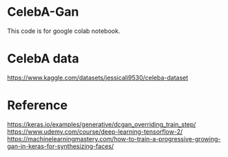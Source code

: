 # CelebA-Gan
This code is for google colab notebook.

# CelebA data
https://www.kaggle.com/datasets/jessicali9530/celeba-dataset

# Reference
https://keras.io/examples/generative/dcgan_overriding_train_step/
https://www.udemy.com/course/deep-learning-tensorflow-2/
https://machinelearningmastery.com/how-to-train-a-progressive-growing-gan-in-keras-for-synthesizing-faces/

